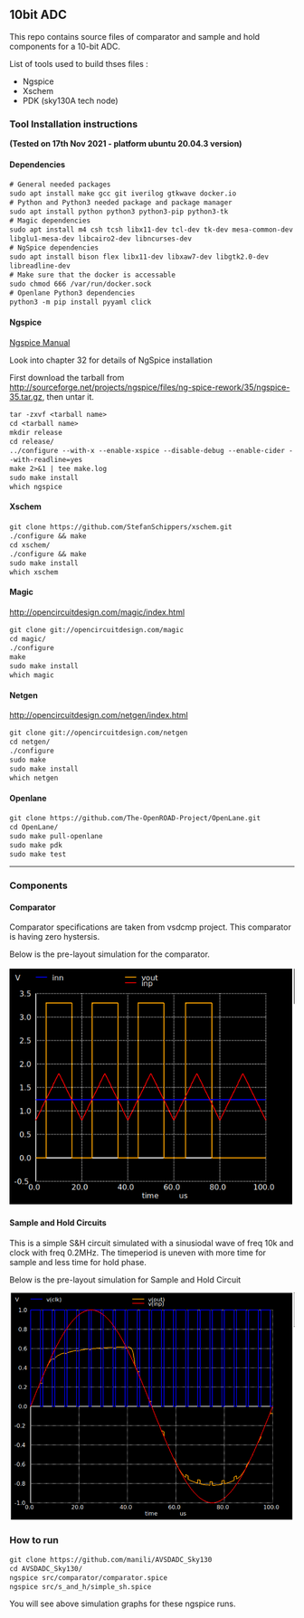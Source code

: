 ## 10bit ADC

This repo contains source files of comparator and sample and hold components for a 10-bit ADC.

List of tools used to build thses files :

* Ngspice
* Xschem
* PDK (sky130A tech node)

### Tool Installation instructions

**(Tested on 17th Nov 2021 - platform ubuntu 20.04.3 version)**

#### Dependencies

```
# General needed packages
sudo apt install make gcc git iverilog gtkwave docker.io
# Python and Python3 needed package and package manager
sudo apt install python python3 python3-pip python3-tk
# Magic dependencies
sudo apt install m4 csh tcsh libx11-dev tcl-dev tk-dev mesa-common-dev libglu1-mesa-dev libcairo2-dev libncurses-dev
# NgSpice dependencies
sudo apt install bison flex libx11-dev libxaw7-dev libgtk2.0-dev libreadline-dev
# Make sure that the docker is accessable
sudo chmod 666 /var/run/docker.sock
# Openlane Python3 dependencies
python3 -m pip install pyyaml click
```

#### Ngspice

[Ngspice Manual](https://sourceforge.net/projects/ngspice/files/ng-spice-rework/35/ngspice-35-manual.pdf/download)

Look into chapter 32 for details of NgSpice installation

First download the tarball from http://sourceforge.net/projects/ngspice/files/ng-spice-rework/35/ngspice-35.tar.gz, then untar it.

```
tar -zxvf <tarball name>
cd <tarball name>
mkdir release
cd release/
../configure --with-x --enable-xspice --disable-debug --enable-cider --with-readline=yes
make 2>&1 | tee make.log
sudo make install
which ngspice 
```

#### Xschem

```
git clone https://github.com/StefanSchippers/xschem.git
./configure && make
cd xschem/
./configure && make
sudo make install
which xschem
```

#### Magic

http://opencircuitdesign.com/magic/index.html

```
git clone git://opencircuitdesign.com/magic
cd magic/
./configure
make
sudo make install
which magic
```

#### Netgen

http://opencircuitdesign.com/netgen/index.html

```
git clone git://opencircuitdesign.com/netgen
cd netgen/
./configure
sudo make
sudo make install
which netgen
```

#### Openlane

```
git clone https://github.com/The-OpenROAD-Project/OpenLane.git
cd OpenLane/
sudo make pull-openlane
sudo make pdk
sudo make test
```

---

### Components
#### Comparator
Comparator specifications are taken from vsdcmp project. This comparator is having zero hystersis. 

Below is the pre-layout simulation for the comparator. 

![Comparator-Prelayout-Simulations](/images/comparator_prelayout_sim.png)

#### Sample and Hold Circuits

This is a simple S&H circuit simulated with a sinusiodal wave of freq 10k and clock with freq 0.2MHz. The timeperiod is uneven with more time for sample and less time for hold phase. 

Below is the pre-layout simulation for Sample and Hold Circuit

![S&H-Prelayout-Simulations](/images/sample_hold_prelayout_sim.png)

### How to run

```
git clone https://github.com/manili/AVSDADC_Sky130
cd AVSDADC_Sky130/
ngspice src/comparator/comparator.spice
ngspice src/s_and_h/simple_sh.spice
```

You will see above simulation graphs for these ngspice runs.
